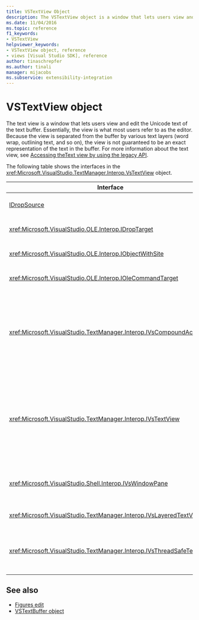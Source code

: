 ```yaml
---
title: VSTextView Object
description: The VSTextView object is a window that lets users view and edit the Unicode text of the text buffer. 
ms.date: 11/04/2016
ms.topic: reference
f1_keywords:
- VSTextView
helpviewer_keywords:
- VSTextView object, reference
- views [Visual Studio SDK], reference
author: tinaschrepfer
ms.author: tinali
manager: mijacobs
ms.subservice: extensibility-integration
---
```

# VSTextView object

The text view is a window that lets users view and edit the Unicode text of the text buffer. Essentially, the view is what most users refer to as the editor. Because the view is separated from the buffer by various text layers (word wrap, outlining text, and so on), the view is not guaranteed to be an exact representation of the text in the buffer. For more information about the text view, see [Accessing theText view by using the legacy API](/previous-versions/visualstudio/visual-studio-2015/extensibility/accessing-thetext-view-by-using-the-legacy-api?preserve-view=true&view=vs-2015).

The following table shows the interfaces in the <xref:Microsoft.VisualStudio.TextManager.Interop.VsTextView> object.

|Interface|Description|
|---------------|-----------------|
|[IDropSource](/windows/desktop/api/oleidl/nn-oleidl-idropsource)|Standard OLE interface.|
|<xref:Microsoft.VisualStudio.OLE.Interop.IDropTarget>|Standard OLE interface.|
|<xref:Microsoft.VisualStudio.OLE.Interop.IObjectWithSite>|Standard OLE interface.|
|<xref:Microsoft.VisualStudio.OLE.Interop.IOleCommandTarget>|Standard OLE interface.|
|<xref:Microsoft.VisualStudio.TextManager.Interop.IVsCompoundAction>|Enables the creation of compound actions (that is, actions that are grouped in a single undo/redo unit).|
|<xref:Microsoft.VisualStudio.TextManager.Interop.IVsTextView>|Provides the basic methods for managing and accessing the view. `IVsTextView` is not threaded safe.|
|<xref:Microsoft.VisualStudio.Shell.Interop.IVsWindowPane>|Creates and manages a window pane.|
|<xref:Microsoft.VisualStudio.TextManager.Interop.IVsLayeredTextView>|Interacts with text layers.|
|<xref:Microsoft.VisualStudio.TextManager.Interop.IVsThreadSafeTextView>|Performs operations on the view from a different thread.|

## See also

- [Figures edit](https://www.microsoft.com/download/details.aspx?id=55984)
- [VSTextBuffer object](../extensibility/vstextbuffer-object.md)